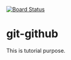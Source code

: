 [![Board Status](https://dev.azure.com/IntellipaatOrganisation/27f55988-93c5-4b8e-8b04-992d5da863fb/31bb33bc-499f-4205-8031-a87e19672140/_apis/work/boardbadge/1eecaa63-4c9b-4000-964e-653dd2295c41)](https://dev.azure.com/IntellipaatOrganisation/27f55988-93c5-4b8e-8b04-992d5da863fb/_boards/board/t/31bb33bc-499f-4205-8031-a87e19672140/Microsoft.RequirementCategory)
# git-github
This is tutorial purpose.
